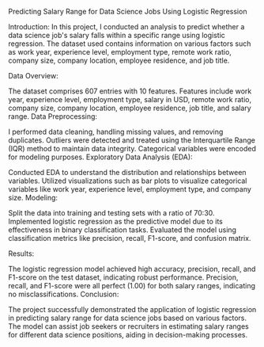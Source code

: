  Predicting Salary Range for Data Science Jobs Using Logistic Regression

Introduction:
In this project, I conducted an analysis to predict whether a data science job's salary falls within a specific range using logistic regression. The dataset used contains information on various factors such as work year, experience level, employment type, remote work ratio, company size, company location, employee residence, and job title.

Data Overview:

The dataset comprises 607 entries with 10 features.
Features include work year, experience level, employment type, salary in USD, remote work ratio, company size, company location, employee residence, job title, and salary range.
Data Preprocessing:

I performed data cleaning, handling missing values, and removing duplicates.
Outliers were detected and treated using the Interquartile Range (IQR) method to maintain data integrity.
Categorical variables were encoded for modeling purposes.
Exploratory Data Analysis (EDA):

Conducted EDA to understand the distribution and relationships between variables.
Utilized visualizations such as bar plots to visualize categorical variables like work year, experience level, employment type, and company size.
Modeling:

Split the data into training and testing sets with a ratio of 70:30.
Implemented logistic regression as the predictive model due to its effectiveness in binary classification tasks.
Evaluated the model using classification metrics like precision, recall, F1-score, and confusion matrix.

Results:

The logistic regression model achieved high accuracy, precision, recall, and F1-score on the test dataset, indicating robust performance.
Precision, recall, and F1-score were all perfect (1.00) for both salary ranges, indicating no misclassifications.
Conclusion:

The project successfully demonstrated the application of logistic regression in predicting salary range for data science jobs based on various factors.
The model can assist job seekers or recruiters in estimating salary ranges for different data science positions, aiding in decision-making processes.
